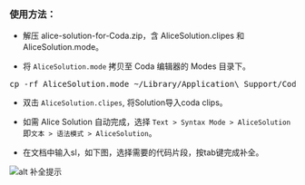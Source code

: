 ### 使用方法：

- 解压 alice-solution-for-Coda.zip，含 AliceSolution.clipes 和 AliceSolution.mode。

- 将 `AliceSolution.mode` 拷贝至 Coda 编辑器的 Modes 目录下。

 <pre>cp -rf AliceSolution.mode ~/Library/Application\ Support/Coda/Modes/</pre>

- 双击 `AliceSolution.clipes`, 将Solution导入coda clips。

- 如需 Alice Solution 自动完成，选择 `Text > Syntax Mode > AliceSolution` 即`文本 > 语法模式 > AliceSolution`。

- 在文档中输入sl，如下图，选择需要的代码片段，按tab键完成补全。 

 ![alt 补全提示](https://github.com/sofish/Alice/raw/master/plugins/Coda/preview.png?raw=true "补全提示")